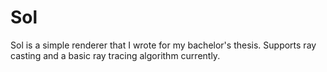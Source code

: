 # Sol

Sol is a simple renderer that I wrote for my bachelor's thesis. Supports ray casting and a basic ray tracing algorithm currently.
